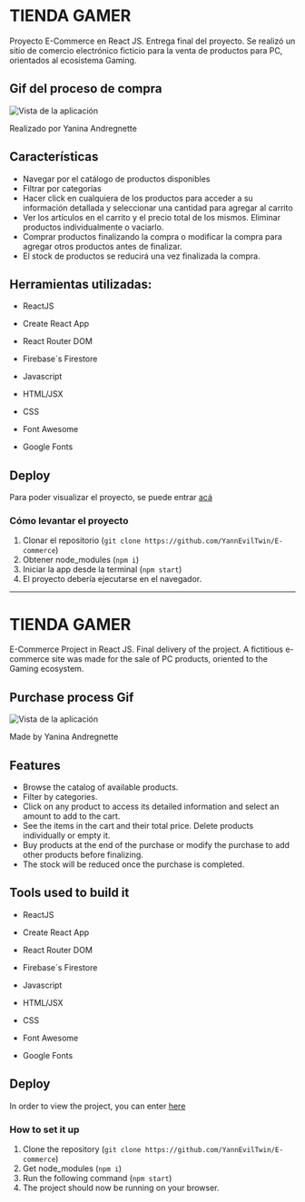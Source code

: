 # TIENDA GAMER

Proyecto E-Commerce en React JS.
Entrega final del proyecto.
Se realizó un sitio de comercio electrónico ficticio para la venta de productos para PC, orientados al ecosistema Gaming.

## Gif del proceso de compra



![Vista de la aplicación](https://media.giphy.com/media/hb27kyP2cU2s5FuZXu/giphy.gif?cid=790b76115e6762c2eebd16edfcbe210b925cad267254e2b3&rid=giphy.gif&ct=g)



Realizado por Yanina Andregnette

## Características

- Navegar por el catálogo de productos disponibles
- Filtrar por categorías
- Hacer click en cualquiera de los productos para acceder a su información detallada y seleccionar una cantidad para agregar al carrito
- Ver los artículos en el carrito y el precio total de los mismos. Eliminar productos individualmente o vaciarlo.
- Comprar productos finalizando la compra o modificar la compra para agregar otros productos antes de finalizar.
- El stock de productos se reducirá una vez finalizada la compra.

## Herramientas utilizadas:

- ReactJS
- Create React App
- React Router DOM
- Firebase´s Firestore

- Javascript


- HTML/JSX


- CSS
- Font Awesome
- Google Fonts

## Deploy

Para poder visualizar el proyecto, se puede entrar [acá](https://e-commerce-yanina-a.herokuapp.com/)

### Cómo levantar el proyecto

1. Clonar el repositorio (`git clone https://github.com/YannEvilTwin/E-commerce`)
2. Obtener node_modules (`npm i`)
3. Iniciar la app desde la terminal (`npm start`)
4. El proyecto debería ejecutarse en el navegador.

-----------------------------------------------------------------------------------------------------

# TIENDA GAMER

E-Commerce Project in React JS.
Final delivery of the project.
A fictitious e-commerce site was made for the sale of PC products, oriented to the Gaming ecosystem.

## Purchase process Gif 



![Vista de la aplicación](https://media.giphy.com/media/hb27kyP2cU2s5FuZXu/giphy.gif?cid=790b76115e6762c2eebd16edfcbe210b925cad267254e2b3&rid=giphy.gif&ct=g)



Made by Yanina Andregnette

## Features

- Browse the catalog of available products.
- Filter by categories.
- Click on any product to access its detailed information and select an amount to add to the cart.
- See the items in the cart and their total price. Delete products individually or empty it.
- Buy products at the end of the purchase or modify the purchase to add other products before finalizing.
- The stock will be reduced once the purchase is completed.



## Tools used to build it

- ReactJS
- Create React App
- React Router DOM
- Firebase´s Firestore

- Javascript

- HTML/JSX

- CSS
- Font Awesome
- Google Fonts

## Deploy

In order to view the project, you can enter [here](https://e-commerce-yanina-a.herokuapp.com/)

### How to set it up

1. Clone the repository (`git clone https://github.com/YannEvilTwin/E-commerce`)
2. Get node_modules (`npm i`)
3. Run the following command (`npm start`)
4. The project should now be running on your browser.

